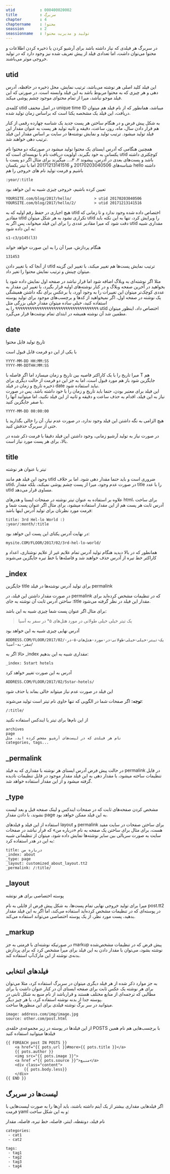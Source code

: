 ```yaml
---
utid           : 000400020002
title          : سربرگ
chapter        : 4
chaptername    : محتوا
seassion       : 2
seassionname   : تولید و مدیریت محتوا
---
```



<p>در سربرگ هر فیلدی که نیاز داشته باشد برای آرشیو کردن یا ذخیره کردن اطلاعات و محتوا می‌توان داشت، اما تعدادی فیلد از پیش تعریف شده نیز وجود دارد که در تولید خروجی موثر می‌باشند.</p>

<h2>utid</h2>

<p>این فیلد کلید اصلی هر نوشته می‌باشد، ترتیب نمایش، محل ذخیره در حافظه، آدرس دهی و هر چیزی که به محتوا مربوط باشد به این فیلد وابسته است. در صورتی که این فیلد موجو نباشد، میرا از تمام محتوای موجود چشم پوشی میکند.</p>

<p>کلمه‌ی utid در اصل مخفف unique time ID میباشد، همانطور که از نام فیلد هم میتوان دریافت، این فیلد یک مشخصه یکتا است که براساس زمان تولید شده.</p>

<p>به شکل پیش فرض و در هنگام ساختن هر پست جدید یک شناسه چهارده رقمی از کنار هم قرار دادن سال، ماه، روز، ساعت، دقیقه و ثانیه تولید هر پست به عنوان مقدار این فیلد تولید میشود. ترتیب تولید و نمایش نوشته‌ها در سایت بر اساس مقدار این فیلد ترتیب دهی خواهند شد.</p>

<p>همچنین هنگامی که آدرس ایستای یک محتوا تولید میشود در صورتیکه دو محتوا نام یکسانی به خود بگیرند، اولویت دریافت نام با نویسه‌ای است که utid کوچکتری داشته باشد و پست‌های بعدی در آدرس، پیشوند ۲، ۳،... میگیرند برای مثال اگر دو پست با شناسه‌های 20170203040506 و 20171213141516 اما با تیتر یکسان hello داشته باشیم و فرمت تولید نام های خروجی را هم</p>

<pre><code>:year/:title
</code></pre>

<p>تعیین کرده باشیم، خروجی چیزی شبیه به این خواهد بود</p>

<pre><code>YOURSITE.com/blog/2017/hello/          &gt; utid 20170203040506
YOURSITE.com/blog/2017/hello/2/        &gt; utid 20171213141516
</code></pre>

<p>هیچ اجباری در حفظ رقم اولیه که به utid اختصاص داده شده وجود ندارد و تا زمانی که مقادیر utid تکراری نشود به هر شکل میتوان utid را ویرایش کرد، تنها به این نکته باید دقت شود که میرا مقادیر عددی را برای این فیلد میخواند، پس اگر به utid مقداری شبیه به این داده شود:</p>

<pre><code>s1-c3/p145(l3)
</code></pre>

<p>هنگام پردازش، میرا آن را به این صورت خواهد خواند</p>

<pre><code>131453
</code></pre>

<p>از آنجا که با تغییر دادن utid ترتیب نمایش پست‌ها هم تغییر میکند، با تغییر این گزینه میتوان چینش و ترتیب نمایش محتوا را تغیر داد.</p>

<p>مثلا اگر نوشته‌ای به وبلاگ اضافه شود اما قرار نباشد در صفحه اول نمایش داده شود یا بخواهید در آخرین صفحه وبلاگ و در کنار نوشته‌های اولیه قرار بگیرد، با تغییر این مقدار به عددی کوچک‌تر میتوان این تغییرات را به وجود آورد، یا برعکس برای نگه داشتن همیشگی یک نوشته در صفحه اول، اگر نمیخواهید از کدها و برچسب‌های موجود برای تولید پوسته استفاده کنید، خیلی ساده میتوان مقدار خیلی بزرگی مثل ۹۹۹۹۹۹۹۹۹۹۹۹۹۹۹۹۹۹۹۹۹۹۹۹۹۹۹۹۹۹۹۹۹۹۹ را به utid اختصاص داد، اینظور میتوان مطمین شد آن نوشته همیشه در ابتدای تمام نوشت‌ها قرار می‌گیرد.</p>

<h2>date</h2>

<p>تاریخ تولید فایل محتوا</p>

<p>با یکی از این دو فرمت قابل قبول است</p>

<pre><code>YYYY-MM-DD HH:MM:SS
YYYY-MM-DDTHH:MM:SS
</code></pre>

<p>میرا تاریخ را با یک کاراکتر فاصیه بین تاریخ و زمان میسازد اما اگر فاصله با T هم جایگزین شود باز هم مورد قبول است، اما به جز این دو فرمت از حالت دیگری برای ذخیره تاریخ و زمان در فیلد date نباید استفاده شود. <br />
این فیلد برای معتبر بودن، حتما باید تاریخ و زمان را با خود داشته باشد. پس در صورت نیاز به این فیلد، اقدام به حذف ساعت و دقیقه و ثانیه از این فیلد نکنید، اما میتوانید آنها را با صفر جایگزین کنید.</p>

<pre><code>YYYY-MM-DD 00:00:00
</code></pre>

<p>هیچ الزامی به نگه داشتن این فیلد وجود ندارد، در صورت عدم نیاز، آن را خالی بگذارید یا حتی از سربرگ حذفش کنید.</p>

<p>در صورت نیاز به تولید آرشیو زمانی، وجود داشتن این فیلد دقیقا با فرمت ذکر شده در بالا، برای هر پست مورد نیاز است.</p>

<h2>title</h2>

<p>تیتر یا عنوان هر نوشته</p>

<p>وجود این فیلد هم مانند utid ضروری است و باید حتما مقدار دهی شود. اما بر خلاف utid، در صورت عدم وجود، میرا از پست چشم پوشی نمیکند، بلکه مقدار title را با عدد utid مساوی قرار می‌دهد.</p>

<p>علاوه بر استفاده به عنوان تیتر نوشته در صفحات ایستا و هدرهای html، برای ساخت آدرس ثابت هر پست هم از این مقدار استفاده میشود، برای مثال اگر عنوان پست شما و فرمت مورد نظرتان برای تولید آدرس اینها باشد:</p>

<pre><code>title: 3rd Hel-lo World :)
:year/:month/:title
</code></pre>

<p>در نهایت آدرس یکتای این پست این خواهد بود:</p>

<pre><code>mysite.COM/FLOOR/2017/02/3rd-hel-lo-world/
</code></pre>

<p>همانطور که در بالا دیدید هنگام تولید آدرس تمام علایم غیر از علایم نوشتاری، اعداد و کاراکتر خط تیره از آدرس حذف خواهند شد و فاصله‌ها با خط تیره جایگزین می‌شوند</p>

<h2>_index</h2>

<p>جایگزین title برای تولید آدرس نوشته‌ها در فیلد permalink</p>

<p>در صورت مقدار داشتن این فیلد، در permalink که در تنظیمات مشخص کرده‌اید برای ساختن آدرس ثابت آن نوشته به جای :title مقدار این فیلد در نظر گرفته می‌شود.</p>

<p>برای مثال اگر عنوان پست شما چیزی شبیه به این باشد:</p>

<blockquote>
  <p>یک تیتر خیلی خیلی طولانی در مورد هتل‌های ۵* در سفر به آسیا</p>
</blockquote>

<p>آدرس نهایی چیزی شبیه به این خواهد بود</p>

<pre><code>ADDRESS.COM/FLOOR/2017/02/یک-تیتر-خیلی-خیلی-طولانی-در-مورد-هتل‌های-۵-در-سفر-به-آسیا/
</code></pre>

<p>حالا اگر به _index مقداری شبیه به این بدهیم:</p>

<pre><code>_index: 5start hotels
</code></pre>

<p>آدرس به این صورت تغییر خواهد کرد</p>

<pre><code>ADDRESS.COM/FLOOR/2017/02/5star-hotels/
</code></pre>

<p>این فیلد در صورت عدم نیاز میتواند خالی بماند یا حذف شود</p>

<p><strong>توجه:</strong> اگر صفحات شما در الگویی که تنها حاوی نام تیتر است تولید می‌شوند:</p>

<pre><code>/:title/
</code></pre>

<p>از این نام‌ها برای تیتر یا ایندکس استفاده نکنید</p>

<pre><code>archives
page
نام هر فیلدی که در لیست‌های آرشیو مشخص کرده اید، مثل
categories, tags...
</code></pre>

<h2>_permalink</h2>

<p>در حالت پیش فرض آدرس ایستای هر نوشته با مقداری که به فیلد permalink در فایل تنظیمات ساخته میشود، با مقدار دهی به این فیلد مقدار موجود در فایل تنظیمات نادیده گرفته میشود و از این مقدار استفاده خواهد شد.  </p>

<h2>_type</h2>

<p>مشخص کردن صفحه‌های ثابت که در صفحات ایندکس و لینک صفحه قبل و بعد لیست نشوند، با دادن مقدار page به این فیلد ممکن خواهد بود.</p>

<p>استفاده از این فیلد و فیلدهای layout و permalink برای ساختن صفحات در سایت مفید هست، برای مثال برای ساختن یک صفحه به نام «درباره من» که قرار نباشد در صفحات سایت به صورت سریالی بین سایر نوشته‌ها نمایش داده شود، میتوان از تنظیماتی شبیه به این در هدر استفاده کرد:</p>

<pre><code>title: درباره من
_index: about
_type: page
_layout: customized_about_layout.tt2
_permalink: /:title/
</code></pre>

<h2>_layout</h2>

<p>پوسته اختصاصی برای هر نوتشه</p>

<p>میرا برای تولید خروجی نهایی تمام پست‌ها، به شکل پیش فرض از فایلی به نام post.tt2 در پوسته‌ای که در تنظیمات مشخص کرده‌اید استفاده می‌کند، اما اگر به این فیلد مقدار بدهید، پست مورد نظر، از یک پوسته اختصاصی می‌تواند استفاده می‌کند.</p>

<h2>_markup</h2>

<p>در صورتیکه نوشته‌ای با فرمتی به جز markup پیش فرض که در تنظیمات مشخص‌شده نوشته بشود، می‌توان با مقدار دادن به این فیلد برای میرا مشخص کرد که برای پردازش بدنه‌ی نوشته از این مارک‌آپ استفاده کند.</p>

<h2>فیلدهای انتخابی</h2>

<p>به جز موارد ذکر شده از هر فیلد دیگری میتوان در سربرگ استفاده کرد، مثلا می‌توان برای هر نوشته یک عکس ثابت برای صفحه ایستای آن در کنار عنوان داشت یا برای مطالبی که ترجمه‌ای از منابع مختلف هستند و قرارباشد از نام منبع به شکل ثابتی در پوسته جدا از بدنه نوشته استفاده کرد، یا هر چیز دیگر. <br />
میتوانید در سر برگ نوشته فیلدی برای این منظورها ساخت.</p>

<pre><code>image: address.com/img/image.jpg
source: other.com/post.html
</code></pre>

<p>از این فیلدها در پوسته در زیر مجموعه‌ی حلقه‌ی POSTS با برچسب‌هایی هم نام همین فیلدها میتوانید استفاده کنید</p>

<pre><code>{{ FOREACH post IN POSTS }}
    &lt;a href="{{ pots.url }}#more&gt;{{ pots.title }}&lt;/a&gt;
    {{ pots.author }}
    &lt;img src="{{ pots.image }}"&gt;
    &lt;a href ="{{ pots.source }}"&gt;منبع&lt;/a&gt;
    &lt;div class="content"&gt;
        {{ pots.body.less}}
    &lt;/div&gt;
{{ END }}
</code></pre>

<h2>لیست‌ها در سربرگ</h2>

<p>اگر  فیلدهایی مقداری بیشتر از یک آیتم داشته باشند، باید آن‌ها را به صورت لیست‌هایی با فرمت yaml و به این شکل ساخت:  </p>

<p>نام فیلد، دونقطه، اینتر، فاصله، خط تیره، فاصله، مقدار</p>

<pre><code>categories:
 - cat1
 - cat2

tags:
 - tag1
 - tag2
 - tag3
 - tag4
</code></pre>


